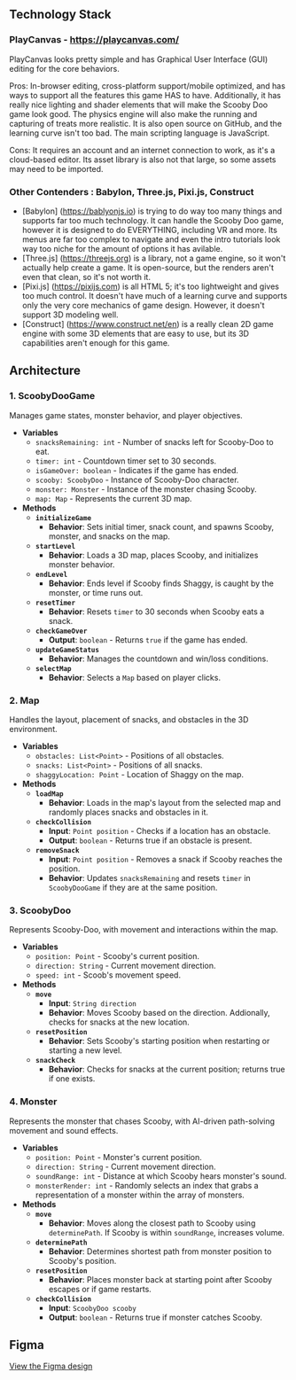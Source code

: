 ## **Technology Stack**

### PlayCanvas - https://playcanvas.com/

PlayCanvas looks pretty simple and has Graphical User Interface (GUI) editing for the core behaviors. 

Pros: In-browser editing, cross-platform support/mobile optimized, and has ways to support all the features this game HAS to have. Additionally, it has really nice lighting and shader elements that will make the Scooby Doo game look good. The physics engine will also make the running and capturing of treats more realistic. It is also open source on GitHub, and the learning curve isn't too bad. The main scripting language is JavaScript.

Cons: It requires an account and an internet connection to work, as it's a cloud-based editor. Its asset library is also not that large, so some assets may need to be imported. 

### Other Contenders : Babylon, Three.js, Pixi.js, Construct

- [Babylon] (https://bablyonjs.io) is trying to do way too many things and supports far too much technology.  It can handle the Scooby Doo game, however it is designed to do EVERYTHING, including VR and more.  Its menus are far too complex to navigate and even the intro tutorials look way too niche for the amount of options it has avilable.
- [Three.js] (https://threejs.org) is a library, not a game engine, so it won't actually help create a game. It is open-source, but the renders aren't even that clean, so it's not worth it.
- [Pixi.js] (https://pixijs.com) is all HTML 5; it's too lightweight and gives too much control. It doesn't have much of a learning curve and supports only the very core mechanics of game design. However, it doesn't support 3D modeling well.
- [Construct] (https://www.construct.net/en) is a really clean 2D game engine with some 3D elements that are easy to use, but its 3D capabilities aren't enough for this game.

## **Architecture**

### 1. **ScoobyDooGame**

Manages game states, monster behavior, and player objectives.

- **Variables**
    - `snacksRemaining: int` - Number of snacks left for Scooby-Doo to eat.
    - `timer: int` - Countdown timer set to 30 seconds.
    - `isGameOver: boolean` - Indicates if the game has ended.
    - `scooby: ScoobyDoo` - Instance of Scooby-Doo character.
    - `monster: Monster` - Instance of the monster chasing Scooby.
    - `map: Map` - Represents the current 3D map.
- **Methods**
    - **`initializeGame`**
        - **Behavior**: Sets initial timer, snack count, and spawns Scooby, monster, and snacks on the map.
    - **`startLevel`**
        - **Behavior**: Loads a 3D map, places Scooby, and initializes monster behavior.
    - **`endLevel`**
        - **Behavior**: Ends level if Scooby finds Shaggy, is caught by the monster, or time runs out.
    - **`resetTimer`**
        - **Behavior**: Resets `timer` to 30 seconds when Scooby eats a snack.
    - **`checkGameOver`**
        - **Output**: `boolean` - Returns `true` if the game has ended.
    - **`updateGameStatus`**
        - **Behavior**: Manages the countdown and win/loss conditions.
    - **`selectMap`**
        - **Behavior**: Selects a `Map` based on player clicks.

### 2. **Map**

Handles the layout, placement of snacks, and obstacles in the 3D environment.

- **Variables**
    - `obstacles: List<Point>` - Positions of all obstacles.
    - `snacks: List<Point>` - Positions of all snacks.
    - `shaggyLocation: Point` - Location of Shaggy on the map.
- **Methods**
    - **`loadMap`**
        - **Behavior**: Loads in the map's layout from the selected map and randomly places snacks and obstacles in it.
    - **`checkCollision`**
        - **Input**: `Point position` - Checks if a location has an obstacle.
        - **Output**: `boolean` - Returns true if an obstacle is present.
    - **`removeSnack`**
        - **Input**: `Point position` - Removes a snack if Scooby reaches the position.
        - **Behavior**: Updates `snacksRemaining` and resets `timer` in `ScoobyDooGame` if they are at the same position.

### 3. **ScoobyDoo**

Represents Scooby-Doo, with movement and interactions within the map.

- **Variables**
    - `position: Point` - Scooby's current position.
    - `direction: String` - Current movement direction.
    - `speed: int` - Scoob's movement speed.
- **Methods**
    - **`move`**
        - **Input**: `String direction`
        - **Behavior**: Moves Scooby based on the direction.  Addionally, checks for snacks at the new location.
    - **`resetPosition`**
        - **Behavior**: Sets Scooby's starting position when restarting or starting a new level.
    - **`snackCheck`**
        - **Behavior**: Checks for snacks at the current position; returns true if one exists.

### 4. **Monster**

Represents the monster that chases Scooby, with AI-driven path-solving movement and sound effects.

- **Variables**
    - `position: Point` - Monster's current position.
    - `direction: String` - Current movement direction.
    - `soundRange: int` - Distance at which Scooby hears monster's sound.
    - `monsterRender: int` - Randomly selects an index that grabs a representation of a monster within the array of monsters.
- **Methods**
    - **`move`**
        - **Behavior**: Moves along the closest path to Scooby using `determinePath`. If Scooby is within `soundRange`, increases volume.
    - **`determinePath`**
        - **Behavior**: Determines shortest path from monster position to Scooby's position. 
    - **`resetPosition`**
        - **Behavior**: Places monster back at starting point after Scooby escapes or if game restarts.
    - **`checkCollision`**
        - **Input**: `ScoobyDoo scooby`
        - **Output**: `boolean` - Returns true if monster catches Scooby.

## **Figma**
[View the Figma design](https://www.figma.com/board/ly3BYcJqnPvnaGub5JjfAw/ScoobyDooGame?node-id=0-1&t=VOovutvVnNDUNEef-1)

